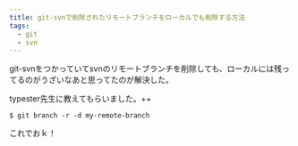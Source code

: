 ```yaml
---
title: git-svnで削除されたリモートブランチをローカルでも削除する方法
tags: 
  - git
  - svn
---
```


git-svnをつかっていてsvnのリモートブランチを削除しても、ローカルには残ってるのがうざいなあと思ってたのが解決した。

typester先生に教えてもらいました。++

    $ git branch -r -d my-remote-branch

これでおｋ！
